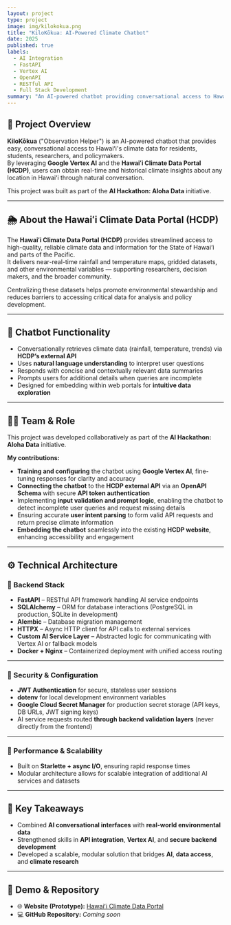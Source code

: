 ```yaml
---
layout: project
type: project
image: img/kilokokua.png
title: "KiloKōkua: AI-Powered Climate Chatbot"
date: 2025
published: true
labels:
  - AI Integration
  - FastAPI
  - Vertex AI
  - OpenAPI
  - RESTful API
  - Full Stack Development
summary: "An AI-powered chatbot providing conversational access to Hawaiʻi's climate data through the Hawaiʻi Climate Data Portal."
---
```


## 🌺 Project Overview

**KiloKōkua** ("Observation Helper") is an AI-powered chatbot that provides easy, conversational access to Hawaiʻi's climate data for residents, students, researchers, and policymakers.  
By leveraging **Google Vertex AI** and the **Hawaiʻi Climate Data Portal (HCDP)**, users can obtain real-time and historical climate insights about any location in Hawaiʻi through natural conversation.

This project was built as part of the **AI Hackathon: Aloha Data** initiative.

---

## 🌦️ About the Hawaiʻi Climate Data Portal (HCDP)

The **Hawaiʻi Climate Data Portal (HCDP)** provides streamlined access to high-quality, reliable climate data and information for the State of Hawai‘i and parts of the Pacific.  
It delivers near-real-time rainfall and temperature maps, gridded datasets, and other environmental variables — supporting researchers, decision makers, and the broader community.

Centralizing these datasets helps promote environmental stewardship and reduces barriers to accessing critical data for analysis and policy development.

---

## 🧠 Chatbot Functionality

- Conversationally retrieves climate data (rainfall, temperature, trends) via **HCDP’s external API**  
- Uses **natural language understanding** to interpret user questions  
- Responds with concise and contextually relevant data summaries  
- Prompts users for additional details when queries are incomplete  
- Designed for embedding within web portals for **intuitive data exploration**

---

## 🧑‍💻 Team & Role

This project was developed collaboratively as part of the **AI Hackathon: Aloha Data** initiative.

**My contributions:**

- **Training and configuring** the chatbot using **Google Vertex AI**, fine-tuning responses for clarity and accuracy  
- **Connecting the chatbot** to the **HCDP external API** via an **OpenAPI Schema** with secure **API token authentication**  
- Implementing **input validation and prompt logic**, enabling the chatbot to detect incomplete user queries and request missing details  
- Ensuring accurate **user intent parsing** to form valid API requests and return precise climate information  
- **Embedding the chatbot** seamlessly into the existing **HCDP website**, enhancing accessibility and engagement

---

## ⚙️ Technical Architecture

### 🧱 Backend Stack
- **FastAPI** – RESTful API framework handling AI service endpoints  
- **SQLAlchemy** – ORM for database interactions (PostgreSQL in production, SQLite in development)  
- **Alembic** – Database migration management  
- **HTTPX** – Async HTTP client for API calls to external services  
- **Custom AI Service Layer** – Abstracted logic for communicating with Vertex AI or fallback models  
- **Docker + Nginx** – Containerized deployment with unified access routing  

---

### 🔐 Security & Configuration
- **JWT Authentication** for secure, stateless user sessions  
- **dotenv** for local development environment variables  
- **Google Cloud Secret Manager** for production secret storage (API keys, DB URLs, JWT signing keys)  
- AI service requests routed **through backend validation layers** (never directly from the frontend)

---

### 🚀 Performance & Scalability
- Built on **Starlette + async I/O**, ensuring rapid response times  
- Modular architecture allows for scalable integration of additional AI services and datasets  

---

## 🧩 Key Takeaways
- Combined **AI conversational interfaces** with **real-world environmental data**
- Strengthened skills in **API integration**, **Vertex AI**, and **secure backend development**
- Developed a scalable, modular solution that bridges **AI**, **data access**, and **climate research**

---

## 🔗 Demo & Repository
- 🌐 **Website (Prototype):** [Hawaiʻi Climate Data Portal](https://www.hawaii.edu/climate-data-portal/)  
- 💻 **GitHub Repository:** *Coming soon*
